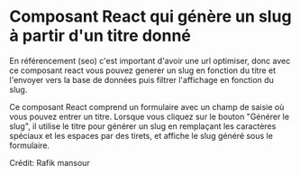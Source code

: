 # Composant React qui génère un slug à partir d'un titre donné

En référencement (seo) c'est important d'avoir une url optimiser, donc avec ce composant react vous pouvez generer un slug en fonction du titre et l'envoyer vers la base de données puis filtrer l'affichage en fonction du slug.

Ce composant React comprend un formulaire avec un champ de saisie où vous pouvez entrer un titre. Lorsque vous cliquez sur le bouton "Générer le slug", il utilise le titre pour générer un slug en remplaçant les caractères spéciaux et les espaces par des tirets, et affiche le slug généré sous le formulaire.

Crédit: Rafik mansour
